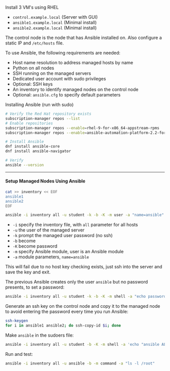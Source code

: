 Install 3 VM's using RHEL
- `control.example.local` (Server with GUI)
- `ansible1.example.local` (Minimal install)
- `ansible2.example.local` (Minimal install)

The control node is the node that has Ansible installed on. Also configure a static IP and `/etc/hosts` file.

To use Ansible, the following requirements are needed:
- Host name resolution to address managed hosts by name
- Python on all nodes
- SSH running on the managed servers
- Dedicated user account with sudo privileges
- Optional: SSH keys
- An inventory to identify managed nodes on the control node
- Optional: `ansible.cfg` to specify default parameters

Installing Ansible (run with sudo)

```bash
# Verify the Red Hat repository exists
subscription-manager repos --list
# Enable repositories
subscription-manager repos --enable=rhel-9-for-x86_64-appstream-rpms
subscription-manager repos --enable=ansible-automation-platform-2.2-for-rhel-9-x86_64-rpms

# Install Ansible
dnf install ansible-core
dnf install ansible-navigator

# Verify
ansible --version
```

---

#### Setup Managed Nodes Using Ansible

```bash
cat >> inventory << EOF
ansible1
ansible2
EOF

ansible -i inventory all -u student -k -b -K -m user -a "name=ansible"
```

- `-i` specify the inventory file, with `all` parameter for all hosts
- `-u` the user of the managed server
- `-k` prompt the managed user password (no ssh)
- `-b` become
- `-K` become password
- `-m` specify Ansible module, user is an Ansible module
- `-a` module parameters, `name=ansible`

This will fail due to no host key checking exists, just ssh into the server and save the key and exit.

The previous Ansible creates only the user `ansible` but no password presents, to set a password:

```bash
ansible -i inventory all -u student -k -b -K -m shell -a "echo password | passwd --stdin ansible"
```

Generate an ssh key on the control node and copy it to the managed node to avoid entering the password every time you run Ansible:

```bash
ssh-keygen
for i in ansible1 ansible2; do ssh-copy-id $i; done
```

Make `ansible` in the sudoers file:

```bash
ansible -i inventory all -u student -b -K -m shell -a 'echo "ansible ALL=(ALL) NOPASSWD: ALL" > /etc/sudoers.d/ansible'
```

Run and test:

```bash
ansible -i inventory all -u ansible -b -m command -a "ls -l /root"
```

